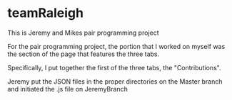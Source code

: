 # teamRaleigh
This is Jeremy and Mikes pair programming project

For the pair programming project, the portion that I worked on myself was the section of the page that features the three tabs.

Specifically, I put together the first of the three tabs, the "Contributions".

Jeremy put the JSON files in the proper directories on the Master branch and initiated the .js file on JeremyBranch
